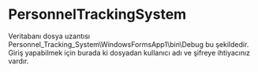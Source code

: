 # PersonnelTrackingSystem
Veritabanı dosya uzantısı Personnel_Tracking_System\WindowsFormsApp1\bin\Debug bu şekildedir.
Giriş yapabilmek için burada ki dosyadan kullanıcı adı ve şifreye ihtiyacınız vardır.
